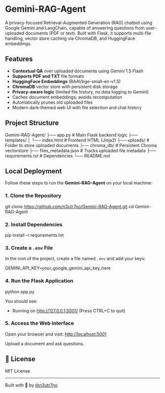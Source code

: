 # Gemini-RAG-Agent 

A privacy-focused Retrieval-Augmented Generation (RAG) chatbot using Google Gemini and LangChain, capable of answering questions from user-uploaded documents (PDF or text). Built with Flask, it supports multi-file handling, vector store caching via ChromaDB, and HuggingFace embeddings.

## Features

- **Contextual QA** over uploaded documents using Gemini 1.5 Flash
- **Supports PDF and TXT** file formats
- **HuggingFace Embeddings** (BAAI/bge-small-en-v1.5)
- **ChromaDB** vector store with persistent disk storage
- **Privacy-aware logic** (limited file history, no data logging to Gemini)
- Caches document embeddings; avoids recomputation
- Automatically prunes old uploaded files
- Modern dark-themed web UI with file selection and chat history

## Project Structure

Gemini-RAG-Agent/
├── app.py # Main Flask backend logic
├── templates/
│ └── index.html # Frontend HTML (Jinja2)
├── uploads/ # Folder to store uploaded documents
├── chroma_db/ # Persistent Chroma vectorstore
├── files_metadata.json # Tracks uploaded file metadata
├── requirements.txt # Dependencies
└── README.md


##  Local Deployment

Follow these steps to run the **Gemini-RAG-Agent** on your local machine:

### 1. **Clone the Repository**

git clone https://github.com/n3utr7no/Gemini-RAG-Agent.git
cd Gemini-RAG-Agent

### 2. **Install Dependencies**

pip install -r requirements.txt

### 3. **Create a `.env` File**

In the root of the project, create a file named `.env` and add your keys:

GEMINI_API_KEY=your_google_gemini_api_key_here

### 4. **Run the Flask Application**

python app.py

You should see:

 * Running on http://127.0.0.1:5001/ (Press CTRL+C to quit)

### 5. **Access the Web Interface**

Open your browser and visit:
[http://localhost:5001](http://localhost:5001)

Upload a document and ask questions. 


## 📄 License

MIT License

---

Built with 💙 by [@n3utr7no](https://github.com/n3utr7no)



